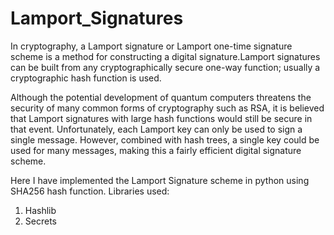 # Lamport_Signatures
In cryptography, a Lamport signature or Lamport one-time signature scheme is a method for constructing a digital signature.Lamport signatures can be built from any cryptographically secure one-way function; usually a cryptographic hash function is used.

Although the potential development of quantum computers threatens the security of many common forms of cryptography such as RSA, it is believed that Lamport signatures with large hash functions would still be secure in that event. Unfortunately, each Lamport key can only be used to sign a single message. However, combined with hash trees, a single key could be used for many messages, making this a fairly efficient digital signature scheme.

Here I have implemented the Lamport Signature scheme in python using SHA256 hash function. 
Libraries used:
1. Hashlib
2. Secrets
